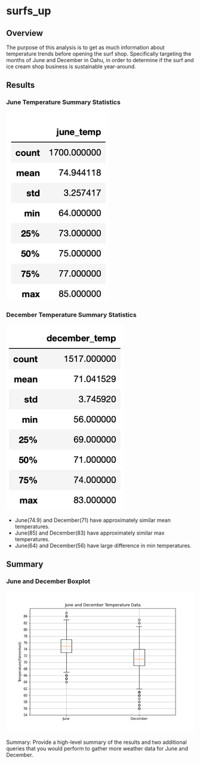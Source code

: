 # surfs_up

## Overview
The purpose of this analysis is to get as much information about temperature trends before opening the surf shop. Specifically targeting the months of June and December in Oahu, in order to determine if the surf and ice cream shop business is sustainable year-around.

## Results
### June Temperature Summary Statistics
![June Temps](/june_temp.png)

### December Temperature Summary Statistics
![December Temps](/december_temp.png)

- June(74.9) and December(71) have approximately similar mean temperatures.
- June(85) and December(83) have approximately similar max temperatures.
- June(64) and December(56) have large difference in min temperatures.

## Summary
### June and December Boxplot
![June and December Temps](/June_December_Boxplots.png)

Summary: Provide a high-level summary of the results and two additional queries that you would perform to gather more weather data for June and December.